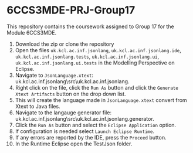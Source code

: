 # 6CCS3MDE-PRJ-Group17
This repository contains the coursework assigned to Group 17 for the Module 6CCS3MDE.
1. Download the zip or clone the repository
2. Open the files `uk.kcl.ac.inf.jsonlang`, `uk.kcl.ac.inf.jsonlang.ide`, `uk.kcl.ac.inf.jsonlang.tests`, `uk.kcl.ac.inf.jsonlang.ui`, `uk.kcl.ac.inf.jsonlang.ui.tests` in the Modelling Perspective on Eclipse.
3. Navigate to `JsonLanguage.xtext`: uk.kcl.ac.inf.jsonlang\src\uk.kcl.ac.inf.jsonlang.
4. Right click on the file, click the `Run As` button and click the `Generate Xtext Artifacts` button on the drop down list.
5. This will create the language made in `JsonLanguage.xtext` convert from Xtext to Java files.
6. Navigate to the langauge generator file: uk.kcl.ac.inf.jsonlang\src\uk.kcl.ac.inf.jsonlang.generator. 
7. Click the `Run As` button and select the `Eclipse Application` option.
8. If configuration is needed select `Launch Eclipse Runtime`.
9. If any errors are reported by the IDE, press the `Proceed` button.
10. In the Runtime Eclipse open the TestJson folder.
